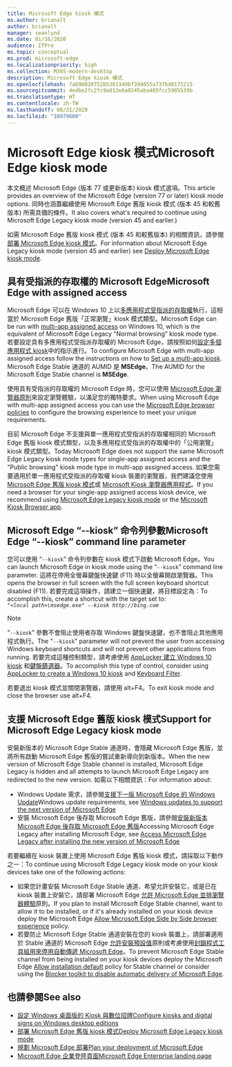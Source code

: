 ```yaml
---
title: Microsoft Edge kiosk 模式
ms.author: brianalt
author: brianalt
manager: seanlynd
ms.date: 01/16/2020
audience: ITPro
ms.topic: conceptual
ms.prod: microsoft-edge
ms.localizationpriority: high
ms.collection: M365-modern-desktop
description: Microsoft Edge kiosk 模式
ms.openlocfilehash: 7a690820752b5361349bf394055a737bd8175215
ms.sourcegitcommit: 4edbe2fc2fc9a013e6a0245aba485fcc5905539b
ms.translationtype: HT
ms.contentlocale: zh-TW
ms.lasthandoff: 08/31/2020
ms.locfileid: "10979600"
---
```

# <span data-ttu-id="6d8f1-103">Microsoft Edge kiosk 模式</span><span class="sxs-lookup"><span data-stu-id="6d8f1-103">Microsoft Edge kiosk mode</span></span>

<span data-ttu-id="6d8f1-104">本文概述 Microsoft Edge (版本 77 或更新版本) kiosk 模式選項。</span><span class="sxs-lookup"><span data-stu-id="6d8f1-104">This article provides an overview of the Microsoft Edge (version 77 or later) kiosk mode options.</span></span> <span data-ttu-id="6d8f1-105">同時也涵蓋繼續使用 Microsoft Edge 舊版 kiosk 模式 (版本 45 和較舊版本) 所需具備的條件。</span><span class="sxs-lookup"><span data-stu-id="6d8f1-105">It also covers what's required to continue using Microsoft Edge Legacy kiosk mode (version 45 and earlier.)</span></span>

<span data-ttu-id="6d8f1-106">如需 Microsoft Edge 舊版 kiosk 模式 (版本 45 和較舊版本) 的相關資訊，請參閱[部署 Microsoft Edge kiosk 模式](https://aka.ms/edgekioskmode)。</span><span class="sxs-lookup"><span data-stu-id="6d8f1-106">For information about Microsoft Edge Legacy kiosk mode (version 45 and earlier) see [Deploy Microsoft Edge kiosk mode](https://aka.ms/edgekioskmode).</span></span>

## <span data-ttu-id="6d8f1-107">具有受指派的存取權的 Microsoft Edge</span><span class="sxs-lookup"><span data-stu-id="6d8f1-107">Microsoft Edge with assigned access</span></span>

<span data-ttu-id="6d8f1-108">Microsoft Edge 可以在 Windows 10 上以[多應用程式受指派的存取權](https://docs.microsoft.com/windows/configuration/lock-down-windows-10-to-specific-apps)執行，這相當於 Microsoft Edge 舊版「正常瀏覽」kiosk 模式類型。</span><span class="sxs-lookup"><span data-stu-id="6d8f1-108">Microsoft Edge can be run with [multi-app assigned access](https://docs.microsoft.com/windows/configuration/lock-down-windows-10-to-specific-apps) on Windows 10, which is the equivalent of Microsoft Edge Legacy "Normal browsing” kiosk mode type.</span></span> <span data-ttu-id="6d8f1-109">若要設定具有多應用程式受指派存取權的 Microsoft Edge，請按照如何[設定多個應用程式 kiosk](https://docs.microsoft.com/windows/configuration/lock-down-windows-10-to-specific-apps)中的指示進行。</span><span class="sxs-lookup"><span data-stu-id="6d8f1-109">To configure Microsoft Edge with multi-app assigned access follow the instructions on how to [Set up a multi-app kiosk](https://docs.microsoft.com/windows/configuration/lock-down-windows-10-to-specific-apps).</span></span> <span data-ttu-id="6d8f1-110">Microsoft Edge Stable 通道的 AUMID 是 **MSEdge**。</span><span class="sxs-lookup"><span data-stu-id="6d8f1-110">The AUMID for the Microsoft Edge Stable channel is **MSEdge**.</span></span>

<span data-ttu-id="6d8f1-111">使用具有受指派的存取權的 Microsoft Edge 時，您可以使用 [Microsoft Edge 瀏覽器原則](microsoft-edge-policies.md)來設定瀏覽體驗，以滿足您的獨特要求。</span><span class="sxs-lookup"><span data-stu-id="6d8f1-111">When using Microsoft Edge with multi-app assigned access you can use the [Microsoft Edge browser policies](microsoft-edge-policies.md) to configure the browsing experience to meet your unique requirements.</span></span>

<span data-ttu-id="6d8f1-112">目前 Microsoft Edge 不支援與單一應用程式受指派的存取權相同的 Microsoft Edge 舊版 kiosk 模式類型，以及多應用程式受指派的存取權中的「公用瀏覽」kiosk 模式類型。</span><span class="sxs-lookup"><span data-stu-id="6d8f1-112">Today Microsoft Edge does not support the same Microsoft Edge Legacy kiosk mode types for single-app assigned access and the "Public browsing" kiosk mode type in multi-app assigned access.</span></span> <span data-ttu-id="6d8f1-113">如果您需要適用於單一應用程式受指派的存取權 kiosk 裝置的瀏覽器，我們建議您使用 [Microsoft Edge 舊版 kiosk 模式](https://aka.ms/edgekioskmode)或 [Microsoft Kiosk 瀏覽器應用程式](https://www.microsoft.com/p/kiosk-browser/9ngb5s5xg2kp?activetab=pivot:overviewtab)。</span><span class="sxs-lookup"><span data-stu-id="6d8f1-113">If you need a browser for your single-app assigned access kiosk device, we recommend using [Microsoft Edge Legacy kiosk mode](https://aka.ms/edgekioskmode) or the [Microsoft Kiosk Browser app](https://www.microsoft.com/p/kiosk-browser/9ngb5s5xg2kp?activetab=pivot:overviewtab).</span></span> 

## <span data-ttu-id="6d8f1-114">Microsoft Edge “--kiosk” 命令列參數</span><span class="sxs-lookup"><span data-stu-id="6d8f1-114">Microsoft Edge “--kiosk” command line parameter</span></span>

<span data-ttu-id="6d8f1-115">您可以使用 “`--kiosk`” 命令列參數在 kiosk 模式下啟動 Microsoft Edge。</span><span class="sxs-lookup"><span data-stu-id="6d8f1-115">You can launch Microsoft Edge in kiosk mode using the “`--kiosk`” command line parameter.</span></span> <span data-ttu-id="6d8f1-116">這將在停用全螢幕鍵盤快速鍵 (F11) 時以全螢幕開啟瀏覽器。</span><span class="sxs-lookup"><span data-stu-id="6d8f1-116">This opens the browser in full screen with the full screen keyboard shortcut disabled (F11).</span></span> <span data-ttu-id="6d8f1-117">若要完成這項操作，請建立一個快速鍵，將目標設定為：</span><span class="sxs-lookup"><span data-stu-id="6d8f1-117">To accomplish this, create a shortcut with the target set to:</span></span><br>
*`"<local path>\msedge.exe" --kiosk http://bing.com`*

> [!NOTE]
> <span data-ttu-id="6d8f1-118">"`--kiosk`" 參數不會阻止使用者存取 Windows 鍵盤快速鍵，也不會阻止其他應用程式執行。</span><span class="sxs-lookup"><span data-stu-id="6d8f1-118">The "`--kiosk`" parameter will not prevent the user from accessing Windows keyboard shortcuts and will not prevent other applications from running.</span></span> <span data-ttu-id="6d8f1-119">若要完成這種控制類型，請考慮使用 [AppLocker 建立 Windows 10 kiosk](https://docs.microsoft.com/windows/configuration/lock-down-windows-10-applocker) 和[鍵盤篩選器](https://docs.microsoft.com/windows-hardware/customize/enterprise/keyboardfilter)。</span><span class="sxs-lookup"><span data-stu-id="6d8f1-119">To accomplish this type of control, consider using [AppLocker to create a Windows 10 kiosk](https://docs.microsoft.com/windows/configuration/lock-down-windows-10-applocker) and [Keyboard Filter](https://docs.microsoft.com/windows-hardware/customize/enterprise/keyboardfilter).</span></span>

<span data-ttu-id="6d8f1-120">若要退出 kiosk 模式並關閉瀏覽器，請使用 alt+F4。</span><span class="sxs-lookup"><span data-stu-id="6d8f1-120">To exit kiosk mode and close the browser use alt+F4.</span></span>

## <span data-ttu-id="6d8f1-121">支援 Microsoft Edge 舊版 kiosk 模式</span><span class="sxs-lookup"><span data-stu-id="6d8f1-121">Support for Microsoft Edge Legacy kiosk mode</span></span>

<span data-ttu-id="6d8f1-122">安裝新版本的 Microsoft Edge Stable 通道時，會隱藏 Microsoft Edge 舊版，並將所有啟動 Microsoft Edge 舊版的嘗試重新導向到新版本。</span><span class="sxs-lookup"><span data-stu-id="6d8f1-122">When the new version of Microsoft Edge Stable channel is installed, Microsoft Edge Legacy is hidden and all attempts to launch Microsoft Edge Legacy are redirected to the new version.</span></span> <span data-ttu-id="6d8f1-123">如需以下相關資訊：</span><span class="sxs-lookup"><span data-stu-id="6d8f1-123">For information about:</span></span>

- <span data-ttu-id="6d8f1-124">Windows Update 需求，請參閱[支援下一版 Microsoft Edge 的 Windows Update](microsoft-edge-sysupdate-windows-updates.md)</span><span class="sxs-lookup"><span data-stu-id="6d8f1-124">Windows update requirements, see [Windows updates to support the next version of Microsoft Edge](microsoft-edge-sysupdate-windows-updates.md)</span></span> 
- <span data-ttu-id="6d8f1-125">安裝 Microsoft Edge 後存取 Microsoft Edge 舊版，請參閱[安裝新版本 Microsoft Edge 後存取 Microsoft Edge 舊版](microsoft-edge-sysupdate-access-old-edge.md)</span><span class="sxs-lookup"><span data-stu-id="6d8f1-125">Accessing Microsoft Edge Legacy after installing Microsoft Edge,  see [Access Microsoft Edge Legacy after installing the new version of Microsoft Edge](microsoft-edge-sysupdate-access-old-edge.md)</span></span>
 
<span data-ttu-id="6d8f1-126">若要繼續在 kiosk 裝置上使用 Microsoft Edge 舊版 kiosk 模式，請採取以下動作之一：</span><span class="sxs-lookup"><span data-stu-id="6d8f1-126">To continue using Microsoft Edge Legacy kiosk mode on your kiosk devices take one of the following actions:</span></span> 

- <span data-ttu-id="6d8f1-127">如果您計畫安裝 Microsoft Edge Stable 通道、希望允許安裝它，或是已在 kiosk 裝置上安裝它，請部署 Microsoft Edge [允許 Microsoft Edge 並排瀏覽器體驗](https://docs.microsoft.com/deployedge/microsoft-edge-update-policies#allowsxs)原則。</span><span class="sxs-lookup"><span data-stu-id="6d8f1-127">If you plan to install Microsoft Edge Stable channel, want to allow it to be installed, or if it's already installed on your kiosk device deploy the Microsoft Edge [Allow Microsoft Edge Side by Side browser experience](https://docs.microsoft.com/deployedge/microsoft-edge-update-policies#allowsxs) policy.</span></span>
- <span data-ttu-id="6d8f1-128">若要防止 Microsoft Edge Stable 通道安裝在您的 kiosk 裝置上，請部署適用於 Stable 通道的 Microsoft Edge [允許安裝預設值](https://docs.microsoft.com/deployedge/microsoft-edge-update-policies#allow-installation-default)原則或考慮使用[封鎖程式工具組用來停用自動傳遞 Microsoft Edge](microsoft-edge-blocker-toolkit.md)。</span><span class="sxs-lookup"><span data-stu-id="6d8f1-128">To prevent Microsoft Edge Stable channel from being installed on your kiosk devices deploy the Microsoft Edge [Allow installation default](https://docs.microsoft.com/deployedge/microsoft-edge-update-policies#allow-installation-default) policy for Stable channel or consider using the [Blocker toolkit to disable automatic delivery of Microsoft Edge](microsoft-edge-blocker-toolkit.md).</span></span> 

## <span data-ttu-id="6d8f1-129">也請參閱</span><span class="sxs-lookup"><span data-stu-id="6d8f1-129">See also</span></span>

- [<span data-ttu-id="6d8f1-130">設定 Windows 桌面版的 Kiosk 與數位招牌</span><span class="sxs-lookup"><span data-stu-id="6d8f1-130">Configure kiosks and digital signs on Windows desktop editions</span></span>](https://docs.microsoft.com/windows/configuration/kiosk-methods)
- [<span data-ttu-id="6d8f1-131">部署 Microsoft Edge 舊版 kiosk 模式</span><span class="sxs-lookup"><span data-stu-id="6d8f1-131">Deploy Microsoft Edge Legacy kiosk mode</span></span>](https://aka.ms/edgekioskmode) 
- [<span data-ttu-id="6d8f1-132">規劃 Microsoft Edge 部署</span><span class="sxs-lookup"><span data-stu-id="6d8f1-132">Plan your deployment of Microsoft Edge</span></span>](deploy-edge-plan-deployment.md)
- [<span data-ttu-id="6d8f1-133">Microsoft Edge 企業登陸頁面</span><span class="sxs-lookup"><span data-stu-id="6d8f1-133">Microsoft Edge Enterprise landing page</span></span>](https://aka.ms/EdgeEnterprise)
